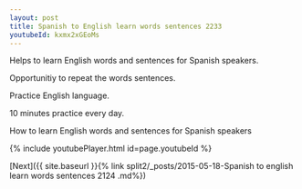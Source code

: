 ```yaml
---
layout: post
title: Spanish to English learn words sentences 2233 
youtubeId: kxmx2xGEoMs
---
```

 
 
Helps to learn English words and sentences for Spanish speakers.

Opportunitiy to repeat the words sentences. 

Practice English language. 
 
10 minutes practice every day. 
 
How to learn English words and sentences for Spanish speakers 
 
{% include youtubePlayer.html id=page.youtubeId %}
 
 
[Next]({{ site.baseurl }}{% link  split2/_posts/2015-05-18-Spanish to english learn words sentences 2124 .md%})
 
